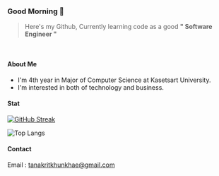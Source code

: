### Good Morning 👋


> Here's my Github, Currently learning code as a good <b> " Software Engineer "</b>


<br>

#### About Me
- I'm 4th year in Major of Computer Science at Kasetsart University.
- I'm interested in both of technology and business.


#### Stat

[![GitHub Streak](http://github-readme-streak-stats.herokuapp.com?user=GoodsMorning&theme=dracula)](https://git.io/streak-stats)

![Top Langs](https://github-readme-stats.vercel.app/api/top-langs/?username=GoodsMorning&layout=compact&theme=dracula)


#### Contact
Email : tanakritkhunkhae@gmail.com





<!--
**GoodsMorning/GoodsMorning** is a ✨ _special_ ✨ repository because its `README.md` (this file) appears on your GitHub profile.

Here are some ideas to get you started:

- 🔭 I’m currently working on ...
- 🌱 I’m currently learning ...
- 👯 I’m looking to collaborate on ...
- 🤔 I’m looking for help with ...
- 💬 Ask me about ...
- 📫 How to reach me: ...
- 😄 Pronouns: ...
- ⚡ Fun fact: ...
-->
